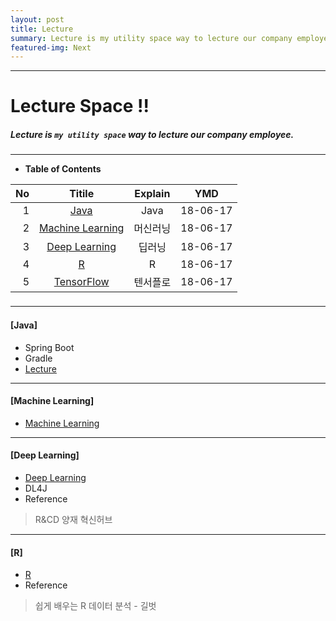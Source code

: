 ```yaml
---
layout: post
title: Lecture
summary: Lecture is my utility space way to lecture our company employee. 
featured-img: Next
---
```


---

<!-- $theme: gaia -->
<!-- *template: gaia -->
<!-- page_number: false -->

# Lecture Space !!
##### Lecture is `my utility space` way to lecture our company employee.

---

<!-- *template: invert -->
<!-- page_number: true -->
<a name="contents"/>

* **Table of Contents**   

<span style="font-size:16pt">
  
|No|Titile|Explain|YMD|
|--:|:--:|:-:|:--:|
|1|[Java](#java)|Java|18-06-17|
|2|[Machine Learning](#machine) |머신러닝|18-06-17|
|3|[Deep Learning](#deep)|딥러닝|18-06-17|
|4|[R](/Lecture/R)|R|18-06-17|
|5|[TensorFlow](/Lecture/TensorFlow)|텐서플로|18-06-17|

---

<!-- *template: invert -->
<a name="java"/>

#### [Java]
* Spring Boot
* Gradle
* [Lecture](/Lecture/Java)


---

<!-- *template: invert -->
<a name="machine"/>

#### [Machine Learning]

* [Machine Learning](/Lecture/ML)


---

<!-- *template: invert -->
<a name="deep"/>

#### [Deep Learning]
* [Deep Learning](/Lecture/DeepLearning)
* DL4J
* Reference
> R&CD 양재 혁신허브


---

<!-- *template: invert -->
<a name="r"/>

#### [R]
* [R](/Lecture/R)
* Reference
> 쉽게 배우는 R 데이터 분석 - 길벗

